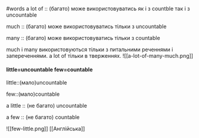 #words 
a lot of :: (багато) може використовуватись як і з countble так і з uncountable
<!--SR:!2023-01-07,33,250-->
much :: (багато) може використовуватись тільки з uncountable
<!--SR:!2023-01-05,33,255-->
many :: (багато) може використовуватись тільки з countable
<!--SR:!2023-01-15,41,270-->
much і many використовуються тільки з питальними реченнями і запереченнями.
a lot of тільки в тверженнях.
![[a-lot-of-many-much.png]]
#### little=uncountable few=countable
little::(мало)uncountable
<!--SR:!2023-01-08,36,270-->
few::(мало)countable
<!--SR:!2023-01-04,31,250-->
a little :: (не багато) uncountable
<!--SR:!2023-01-13,40,275-->
a few :: (не багато) countable
<!--SR:!2022-12-18,11,254-->
![[few-little.png]]
[[Англійська]]